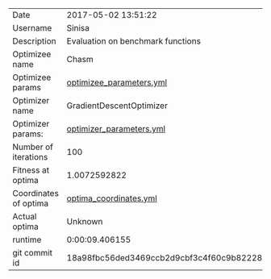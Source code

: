 | | |
| --- | --- |
| Date | 2017-05-02 13:51:22 |
| Username | Sinisa |
| Description | Evaluation on benchmark functions |
| Optimizee name | Chasm |
| Optimizee params |  <a href="optimizee_parameters.yml">optimizee_parameters.yml</a>  |
| Optimizer name | GradientDescentOptimizer |
| Optimizer params: |  <a href="optimizer_parameters.yml">optimizer_parameters.yml</a>  |
| Number of iterations | 100 |
| Fitness at optima | 1.0072592822 |
| Coordinates of optima |  <a href="optima_coordinates.yml">optima_coordinates.yml</a>  |
| Actual optima |  Unknown  |
| runtime | 0:00:09.406155 |
| git commit id | 18a98fbc56ded3469ccb2d9cbf3c4f60c9b82228 |